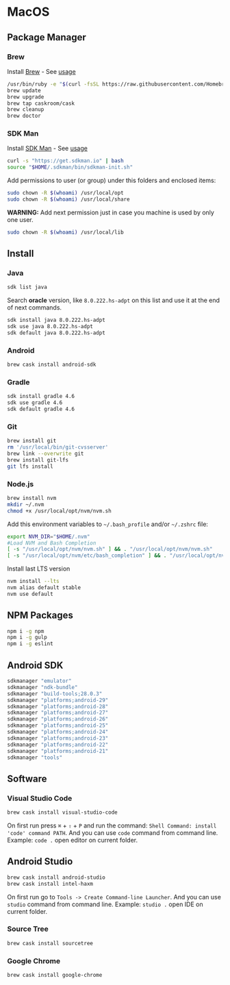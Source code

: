 # MacOS

## Package Manager

### Brew

Install [Brew](https://brew.sh) - See [usage](https://docs.brew.sh/FAQ)

```bash
/usr/bin/ruby -e "$(curl -fsSL https://raw.githubusercontent.com/Homebrew/install/master/install)"
brew update
brew upgrade
brew tap caskroom/cask
brew cleanup
brew doctor
```

### SDK Man

Install [SDK Man](http://sdkman.io) - See [usage](https://sdkman.io/usage)

```bash
curl -s "https://get.sdkman.io" | bash
source "$HOME/.sdkman/bin/sdkman-init.sh"
```

Add permissions to user (or group) under this folders and enclosed items:

```bash
sudo chown -R $(whoami) /usr/local/opt
sudo chown -R $(whoami) /usr/local/share
```

**WARNING:** Add next permission just in case you machine is used by only one user.

```bash
sudo chown -R $(whoami) /usr/local/lib
```

## Install

### Java

```bash
sdk list java
```

Search **oracle** version, like `8.0.222.hs-adpt` on this list and use it at the end of next commands.

```bash
sdk install java 8.0.222.hs-adpt
sdk use java 8.0.222.hs-adpt
sdk default java 8.0.222.hs-adpt
```

### Android

```bash
brew cask install android-sdk
```

### Gradle

```bash
sdk install gradle 4.6
sdk use gradle 4.6
sdk default gradle 4.6
```

### Git

```bash
brew install git
rm '/usr/local/bin/git-cvsserver'
brew link --overwrite git
brew install git-lfs
git lfs install
```

### Node.js

```bash
brew install nvm
mkdir ~/.nvm
chmod +x /usr/local/opt/nvm/nvm.sh
```

Add this environment variables to `~/.bash_profile` and/or `~/.zshrc` file:

```bash
export NVM_DIR="$HOME/.nvm"
#Load NVM and Bash Completion
[ -s "/usr/local/opt/nvm/nvm.sh" ] && . "/usr/local/opt/nvm/nvm.sh"
[ -s "/usr/local/opt/nvm/etc/bash_completion" ] && . "/usr/local/opt/nvm/etc/bash_completion"
```

Install last LTS version

```bash
nvm install --lts
nvm alias default stable
nvm use default
```

## NPM Packages

```bash
npm i -g npm
npm i -g gulp
npm i -g eslint
```

## Android SDK

```bash
sdkmanager "emulator"
sdkmanager "ndk-bundle"
sdkmanager "build-tools;28.0.3"
sdkmanager "platforms;android-29"
sdkmanager "platforms;android-28"
sdkmanager "platforms;android-27"
sdkmanager "platforms;android-26"
sdkmanager "platforms;android-25"
sdkmanager "platforms;android-24"
sdkmanager "platforms;android-23"
sdkmanager "platforms;android-22"
sdkmanager "platforms;android-21"
sdkmanager "tools"
```

## Software

### Visual Studio Code

```bash
brew cask install visual-studio-code
```

On first run press `⌘` + `⇧` + `P` and run the command: `Shell Command: install 'code' command PATH`. And you can use `code` command from command line. Example: `code .` open editor on current folder.

## Android Studio

```bash
brew cask install android-studio
brew cask install intel-haxm
```

On first run go to `Tools -> Create Command-line Launcher`. And you can use `studio` command from command line. Example: `studio .` open IDE on current folder.

### Source Tree

```bash
brew cask install sourcetree
```

### Google Chrome

```bash
brew cask install google-chrome
```

